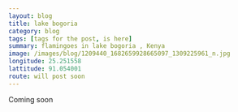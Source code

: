 ```yaml
---
layout: blog
title: lake bogoria
category: blog
tags: [tags for the post, is here]  
summary: flamingoes in lake bogoria , Kenya
image: /images/blog/1209440_1682659928665097_1309225961_n.jpg
longitude: 25.251558
lattitude: 91.054001
route: will post soon
---
```



Coming soon